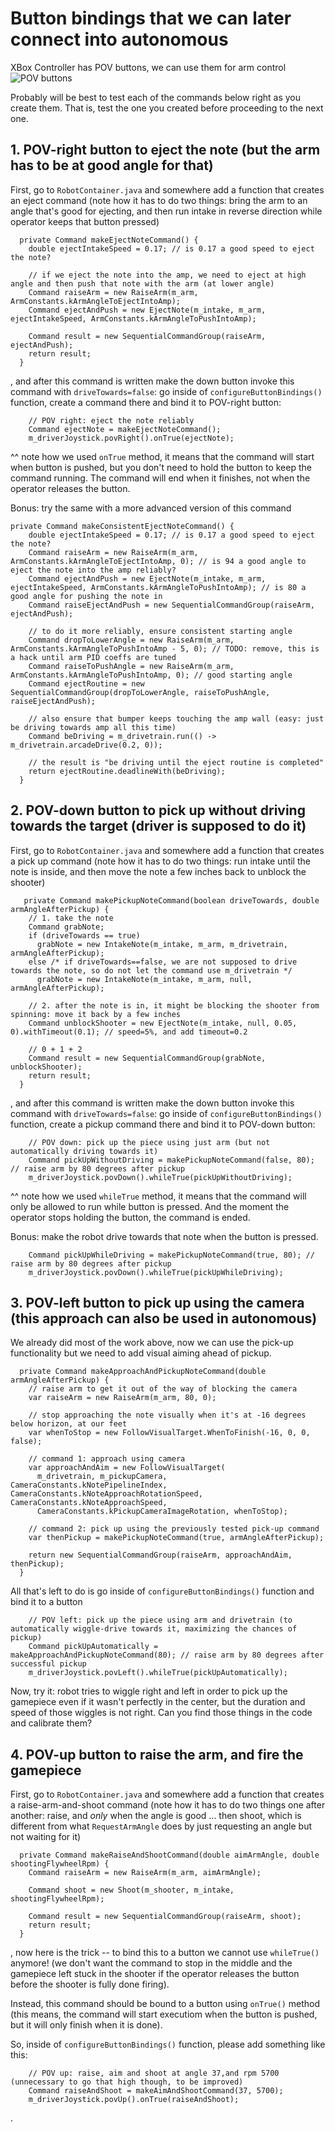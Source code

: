 # Button bindings that we can later connect into autonomous

XBox Controller has POV buttons, we can use them for arm control
![POV buttons](image.png)

Probably will be best to test each of the commands below right as you create them.
That is, test the one you created before proceeding to the next one. 

## 1. POV-right button to eject the note (but the arm has to be at good angle for that)
First, go to `RobotContainer.java` and somewhere add a function that creates an eject command
(note how it has to do two things: bring the arm to an angle that's good for ejecting, and then run intake in reverse direction while operator keeps that button pressed)

```
  private Command makeEjectNoteCommand() {
    double ejectIntakeSpeed = 0.17; // is 0.17 a good speed to eject the note?

    // if we eject the note into the amp, we need to eject at high angle and then push that note with the arm (at lower angle)
    Command raiseArm = new RaiseArm(m_arm, ArmConstants.kArmAngleToEjectIntoAmp); 
    Command ejectAndPush = new EjectNote(m_intake, m_arm, ejectIntakeSpeed, ArmConstants.kArmAngleToPushIntoAmp);

    Command result = new SequentialCommandGroup(raiseArm, ejectAndPush);
    return result;
  }
```

, and after this command is written make the down button invoke this command with `driveTowards=false`:
go inside of `configureButtonBindings()` function, create a command there and bind it to POV-right button:
```
    // POV right: eject the note reliably
    Command ejectNote = makeEjectNoteCommand();
    m_driverJoystick.povRight().onTrue(ejectNote);

```
^^ note how we used `onTrue` method, it means that the command will start when button is pushed, but you don't need to hold the button to keep the command running.
The command will end when it finishes, not when the operator releases the button.

Bonus: try the same with a more advanced version of this command
```
private Command makeConsistentEjectNoteCommand() {
    double ejectIntakeSpeed = 0.17; // is 0.17 a good speed to eject the note?
    Command raiseArm = new RaiseArm(m_arm, ArmConstants.kArmAngleToEjectIntoAmp, 0); // is 94 a good angle to eject the note into the amp reliably? 
    Command ejectAndPush = new EjectNote(m_intake, m_arm, ejectIntakeSpeed, ArmConstants.kArmAngleToPushIntoAmp); // is 80 a good angle for pushing the note in
    Command raiseEjectAndPush = new SequentialCommandGroup(raiseArm, ejectAndPush);

    // to do it more reliably, ensure consistent starting angle 
    Command dropToLowerAngle = new RaiseArm(m_arm, ArmConstants.kArmAngleToPushIntoAmp - 5, 0); // TODO: remove, this is a hack until arm PID coeffs are tuned
    Command raiseToPushAngle = new RaiseArm(m_arm, ArmConstants.kArmAngleToPushIntoAmp, 0); // good starting angle
    Command ejectRoutine = new SequentialCommandGroup(dropToLowerAngle, raiseToPushAngle, raiseEjectAndPush);

    // also ensure that bumper keeps touching the amp wall (easy: just be driving towards amp all this time)
    Command beDriving = m_drivetrain.run(() -> m_drivetrain.arcadeDrive(0.2, 0));

    // the result is "be driving until the eject routine is completed"
    return ejectRoutine.deadlineWith(beDriving);
  }
```

## 2. POV-down button to pick up without driving towards the target (driver is supposed to do it)

First, go to `RobotContainer.java` and somewhere add a function that creates a pick up command
(note how it has to do two things: run intake until the note is inside, and then move the note a few inches back to unblock the shooter)

```
   private Command makePickupNoteCommand(boolean driveTowards, double armAngleAfterPickup) {
    // 1. take the note
    Command grabNote;
    if (driveTowards == true)
      grabNote = new IntakeNote(m_intake, m_arm, m_drivetrain, armAngleAfterPickup);
    else /* if driveTowards==false, we are not supposed to drive towards the note, so do not let the command use m_drivetrain */
      grabNote = new IntakeNote(m_intake, m_arm, null, armAngleAfterPickup);

    // 2. after the note is in, it might be blocking the shooter from spinning: move it back by a few inches
    Command unblockShooter = new EjectNote(m_intake, null, 0.05, 0).withTimeout(0.1); // speed=5%, and add timeout=0.2

    // 0 + 1 + 2
    Command result = new SequentialCommandGroup(grabNote, unblockShooter);
    return result;
  }
```

, and after this command is written make the down button invoke this command with `driveTowards=false`:
go inside of `configureButtonBindings()` function, create a pickup command there and bind it to POV-down button:
```
    // POV down: pick up the piece using just arm (but not automatically driving towards it)
    Command pickUpWithoutDriving = makePickupNoteCommand(false, 80); // raise arm by 80 degrees after pickup
    m_driverJoystick.povDown().whileTrue(pickUpWithoutDriving);

```
^^ note how we used `whileTrue` method, it means that the command will only be allowed to run while button is pressed.
And the moment the operator stops holding the button, the command is ended.

Bonus: make the robot drive towards that note when the button is pressed.
```
    Command pickUpWhileDriving = makePickupNoteCommand(true, 80); // raise arm by 80 degrees after pickup
    m_driverJoystick.povDown().whileTrue(pickUpWhileDriving);
```

## 3. POV-left button to pick up using the camera (this approach can also be used in autonomous)
We already did most of the work above, now we can use the pick-up functionality but we need to add visual aiming ahead of pickup.
```
  private Command makeApproachAndPickupNoteCommand(double armAngleAfterPickup) {
    // raise arm to get it out of the way of blocking the camera
    var raiseArm = new RaiseArm(m_arm, 80, 0);

    // stop approaching the note visually when it's at -16 degrees below horizon, at our feet
    var whenToStop = new FollowVisualTarget.WhenToFinish(-16, 0, 0, false);

    // command 1: approach using camera
    var approachAndAim = new FollowVisualTarget(
      m_drivetrain, m_pickupCamera, CameraConstants.kNotePipelineIndex, CameraConstants.kNoteApproachRotationSpeed, CameraConstants.kNoteApproachSpeed,
      CameraConstants.kPickupCameraImageRotation, whenToStop);
    
    // command 2: pick up using the previously tested pick-up command
    var thenPickup = makePickupNoteCommand(true, armAngleAfterPickup);

    return new SequentialCommandGroup(raiseArm, approachAndAim, thenPickup);
  }
```

All that's left to do is go inside of `configureButtonBindings()` function and bind it to a button
```
    // POV left: pick up the piece using arm and drivetrain (to automatically wiggle-drive towards it, maximizing the chances of pickup)
    Command pickUpAutomatically = makeApproachAndPickupNoteCommand(80); // raise arm by 80 degrees after successful pickup
    m_driverJoystick.povLeft().whileTrue(pickUpAutomatically);

```

Now, try it: robot tries to wiggle right and left in order to pick up the gamepiece even if it wasn't perfectly in the center, but the duration and speed of those wiggles is not right. Can you find those things in the code and calibrate them?

## 4. POV-up button to raise the arm, and fire the gamepiece

First, go to `RobotContainer.java` and somewhere add a function that creates a raise-arm-and-shoot command
(note how it has to do two things one after another: raise, and *only* when the angle is good ... then shoot, which is different from what `RequestArmAngle` does by just requesting an angle but not waiting for it)
```
  private Command makeRaiseAndShootCommand(double aimArmAngle, double shootingFlywheelRpm) {
    Command raiseArm = new RaiseArm(m_arm, aimArmAngle);

    Command shoot = new Shoot(m_shooter, m_intake, shootingFlywheelRpm);

    Command result = new SequentialCommandGroup(raiseArm, shoot);
    return result;
  }
```

, now here is the trick -- to bind this to a button we cannot use `whileTrue()` anymore! (we don't want the command to stop in the middle and the gamepiece left stuck in the shooter if the operator releases the button before the shooter is fully done firing).

Instead, this command should be bound to a button using `onTrue()` method (this means, the command will start executiom when the button is pushed, but it will only finish when it is done).

So, inside of `configureButtonBindings()` function, please add something like this:

```
    // POV up: raise, aim and shoot at angle 37,and rpm 5700 (unnecessary to go that high though, to be improved)
    Command raiseAndShoot = makeAimAndShootCommand(37, 5700);
    m_driverJoystick.povUp().onTrue(raiseAndShoot);
```
.

